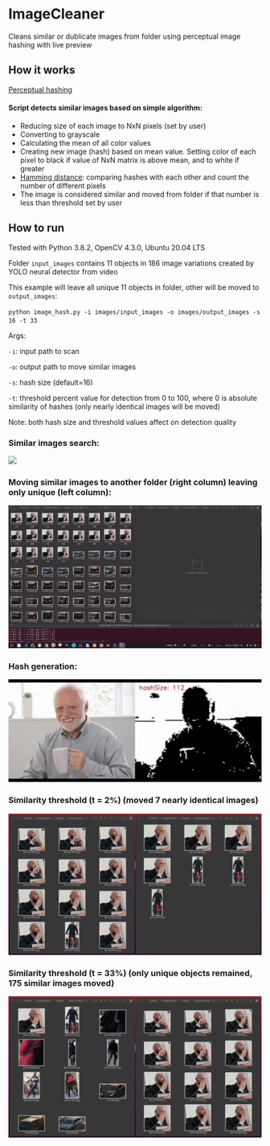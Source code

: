 # ImageCleaner
Cleans similar or dublicate images from folder using perceptual image hashing with live preview

## How it works
[Perceptual hashing](https://en.wikipedia.org/wiki/Perceptual_hashing#:~:text=Perceptual%20hashing%20is%20the%20use,drastic%20change%20in%20output%20value)

#### Script detects similar images based on simple algorithm:
- Reducing size of each image to NxN pixels (set by user)
- Converting to grayscale
- Calculating the mean of all color values
- Creating new image (hash) based on mean value. Setting color of each pixel to black if value of NxN matrix is above mean, and to white if greater
- [Hamming distance](https://en.wikipedia.org/wiki/Hamming_distance): comparing hashes with each other and count the number of different pixels
- The image is considered similar and moved from folder if that number is less than threshold set by user

## How to run

Tested with Python 3.8.2, OpenCV 4.3.0, Ubuntu 20.04 LTS

Folder `input_images` contains 11 objects in 186 image variations created by YOLO neural detector from video

This example will leave all unique 11 objects in folder, other will be moved to `output_images`: 

`python image_hash.py -i images/input_images -o images/output_images -s 16 -t 33`

Args:

`-i`: input path to scan

`-o`: output path to move similar images

`-s`: hash size (default=16)

`-t`: threshold percent value for detection from 0 to 100, where 0 is absolute similarity of hashes (only nearly identical images will be moved)

Note: both hash size and threshold values affect on detection quality

### Similar images search:
![](assets/search_similar.gif)

### Moving similar images to another folder (right column) leaving only unique (left column):
![](assets/move_similar.gif)

### Hash generation:
![](assets/hashed_harold.gif)

### Similarity threshold (t = 2%)  (moved 7 nearly identical images)
![](assets/2.jpg)

### Similarity threshold (t = 33%) (only unique objects remained, 175 similar images moved)
![](assets/33.jpg)


